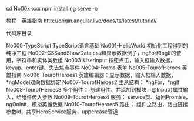
cd No00x-xxx
npm  install
ng serve -o

教程：英雄指南
http://origin.angular.live/docs/ts/latest/tutorial/

代码库目录

No000-TypeScript         TypeScript语言基础
No001-HelloWorld         初始化工程得到的纯净工程
No002-CSSandShowData     css和显示数据例子，ngFor和ngIf的使用，字符串和实体类数组
No003-UserInput          按钮点击，输入框输入数据，keyup、enter键、失去焦点事件
No004-Forms              表单
No005-TourofHeroes       英雄指南
No006-TourofHeroes1      英雄编辑器：显示数据，输入框输入数据，*ngModel双向数据绑定
No007-TourofHeroes2      主从结构：  *ngFor，*ngIf
No008-TourofHeroes3      多个组件：  创建组件，并添加到模块，@Input()属性输入，给组件传入参数
No009-TourofHeroes4      服务：     service类、返回Promise，ngOnInit，模拟英雄数据
No010-TourofHeroes5      路由：     组件之路由，路由链接参数id，共享HeroService服务，uppercase管道

